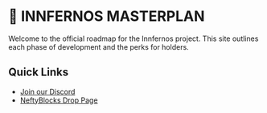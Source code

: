 # 🐉 INNFERNOS MASTERPLAN

Welcome to the official roadmap for the Innfernos project. This site outlines each phase of development and the perks for holders.

## Quick Links

- [Join our Discord](https://discord.gg/cEkJyyK)
- [NeftyBlocks Drop Page](https://neftyblocks.com/collection/inn/blends)

